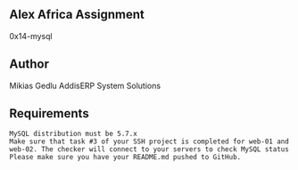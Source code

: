 ## Alex Africa Assignment
0x14-mysql

## Author
Mikias Gedlu
AddisERP System Solutions

## Requirements


    MySQL distribution must be 5.7.x
    Make sure that task #3 of your SSH project is completed for web-01 and web-02. The checker will connect to your servers to check MySQL status
    Please make sure you have your README.md pushed to GitHub.

